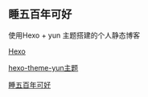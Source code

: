 ## 睡五百年可好

使用Hexo + yun 主题搭建的个人静态博客

[Hexo](https://hexo.io/zh-cn/)

[hexo-theme-yun主题](https://yun.yunyoujun.cn/)

[睡五百年可好](https://uncmd.github.io)